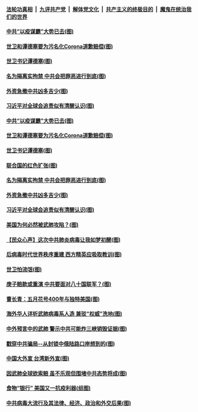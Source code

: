 ####  [法轮功真相](../../../../basic/blob/master/README.md?t=04121501) &nbsp;|&nbsp; [九评共产党](../../../../9ping.md/blob/master/README.md?t=04121501) &nbsp;|&nbsp; [解体党文化](../../../../jtdwh.md/blob/master/README.md?t=04121501)  &nbsp;|&nbsp; [共产主义的终极目的](../../../../gczydzjmd.md/blob/master/README.md?t=04121501) &nbsp;|&nbsp; [魔鬼在统治我们的世界](../../../../mgztzwmdsj.md/blob/master/README.md?t=04121501) 

#### [中共“以疫谋霸”大势已去(图)](../pages/p4/929478.md?t=04121501) 

#### [世卫和谭德塞要为污名化Corona道歉赔偿(图)](../pages/p4/929444.md?t=04121501) 

#### [世卫书记谭德塞(图)](../pages/p4/929483.md?t=04121501) 

#### [名为隔离实拘禁 中共会把罪恶进行到底(图)](../pages/p4/929426.md?t=04121501) 

#### [外资急撤中共凶多吉少(图)](../pages/p4/929488.md?t=04121501) 

#### [习近平对全球会追责似有清醒认识(图)](../pages/p4/929369.md?t=04121501) 

#### [中共“以疫谋霸”大势已去(图)](../pages/p4/929478.md?t=04121501) 

#### [世卫和谭德塞要为污名化Corona道歉赔偿(图)](../pages/p4/929444.md?t=04121501) 

#### [世卫书记谭德塞(图)](../pages/p4/929483.md?t=04121501) 

#### [联合国的红色扩张(图)](../pages/p4/929476.md?t=04121501) 

#### [名为隔离实拘禁 中共会把罪恶进行到底(图)](../pages/p4/929426.md?t=04121501) 

#### [外资急撤中共凶多吉少(图)](../pages/p4/929488.md?t=04121501) 

#### [习近平对全球会追责似有清醒认识(图)](../pages/p4/929369.md?t=04121501) 

#### [美国为何必然被武肺攻陷？(图)](../pages/p4/929368.md?t=04121501) 

#### [【民众心声】这次中共肺炎病毒让我如梦初醒(图)](../pages/p4/928785.md?t=04121501) 

#### [后病毒时代世界秩序重建 西方精英应吸取教训(图)](../pages/p4/929364.md?t=04121501) 

#### [世卫怕流氓(图)](../pages/p4/929241.md?t=04121501) 

#### [庚子赔款或重演 中共要面对八十国联军？(图)](../pages/p4/929363.md?t=04121501) 

#### [曹长青：五月花号400年与独特美国(图)](../pages/p4/929352.md?t=04121501) 

#### [海外华人详析武肺病毒系人造 兼驳“权威”洗地(图)](../pages/p4/929233.md?t=04121501) 

#### [中外预言中的武肺 警示中共可能炸三峡销毁证据(图)](../pages/p4/929222.md?t=04121501) 

#### [戳穿中共骗局--从封锁中俄陆路口岸想到的(图)](../pages/p4/929264.md?t=04121501) 

#### [中国大外宣 台湾新外宣(图)](../pages/p4/929239.md?t=04121501) 

#### [因武肺全球欲索赔 虽不乐观但围堵中共态势将成(图)](../pages/p4/929220.md?t=04121501) 

#### [食物“银行” 美国又一抗疫利器(组图)](../pages/p4/929242.md?t=04121501) 

#### [中共病毒大流行及其法律、经济、政治和外交后果(图)](../pages/p4/929237.md?t=04121501) 

